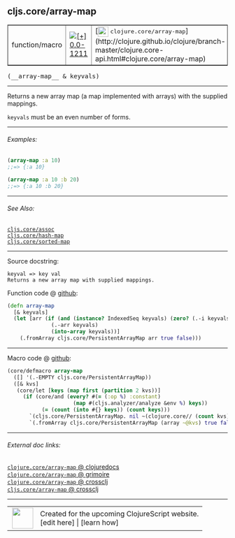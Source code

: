 ## cljs.core/array-map



 <table border="1">
<tr>
<td>function/macro</td>
<td><a href="https://github.com/cljsinfo/cljs-api-docs/tree/0.0-1211"><img valign="middle" alt="[+] 0.0-1211" title="Added in 0.0-1211" src="https://img.shields.io/badge/+-0.0--1211-lightgrey.svg"></a> </td>
<td>
[<img height="24px" valign="middle" src="http://i.imgur.com/1GjPKvB.png"> <samp>clojure.core/array-map</samp>](http://clojure.github.io/clojure/branch-master/clojure.core-api.html#clojure.core/array-map)
</td>
</tr>
</table>


 <samp>
(__array-map__ & keyvals)<br>
</samp>

---

Returns a new array map (a map implemented with arrays) with the supplied mappings.

`keyvals` must be an even number of forms.



---

###### Examples:

```clj
(array-map :a 10)
;;=> {:a 10}

(array-map :a 10 :b 20)
;;=> {:a 10 :b 20}
```



---

###### See Also:

[`cljs.core/assoc`](../cljs.core/assoc.md)<br>
[`cljs.core/hash-map`](../cljs.core/hash-map.md)<br>
[`cljs.core/sorted-map`](../cljs.core/sorted-map.md)<br>

---


Source docstring:

```
keyval => key val
Returns a new array map with supplied mappings.
```


Function code @ [github](https://github.com/clojure/clojurescript/blob/r1.7.170/src/main/cljs/cljs/core.cljs#L7740-L7747):

```clj
(defn array-map
  [& keyvals]
  (let [arr (if (and (instance? IndexedSeq keyvals) (zero? (.-i keyvals)))
              (.-arr keyvals)
              (into-array keyvals))]
    (.fromArray cljs.core/PersistentArrayMap arr true false)))
```

<!--
Repo - tag - source tree - lines:

 <pre>
clojurescript @ r1.7.170
└── src
    └── main
        └── cljs
            └── cljs
                └── <ins>[core.cljs:7740-7747](https://github.com/clojure/clojurescript/blob/r1.7.170/src/main/cljs/cljs/core.cljs#L7740-L7747)</ins>
</pre>

-->

---

Macro code @ [github](https://github.com/clojure/clojurescript/blob/r1.7.170/src/main/clojure/cljs/core.cljc#L2351-L2359):

```clj
(core/defmacro array-map
  ([] '(.-EMPTY cljs.core/PersistentArrayMap))
  ([& kvs]
   (core/let [keys (map first (partition 2 kvs))]
     (if (core/and (every? #(= (:op %) :constant)
                     (map #(cljs.analyzer/analyze &env %) keys))
           (= (count (into #{} keys)) (count keys)))
       `(cljs.core/PersistentArrayMap. nil ~(clojure.core// (count kvs) 2) (array ~@kvs) nil)
       `(.fromArray cljs.core/PersistentArrayMap (array ~@kvs) true false)))))
```

<!--
Repo - tag - source tree - lines:

 <pre>
clojurescript @ r1.7.170
└── src
    └── main
        └── clojure
            └── cljs
                └── <ins>[core.cljc:2351-2359](https://github.com/clojure/clojurescript/blob/r1.7.170/src/main/clojure/cljs/core.cljc#L2351-L2359)</ins>
</pre>
-->

---


###### External doc links:

[`clojure.core/array-map` @ clojuredocs](http://clojuredocs.org/clojure.core/array-map)<br>
[`clojure.core/array-map` @ grimoire](http://conj.io/store/v1/org.clojure/clojure/1.7.0-beta3/clj/clojure.core/array-map/)<br>
[`clojure.core/array-map` @ crossclj](http://crossclj.info/fun/clojure.core/array-map.html)<br>
[`cljs.core/array-map` @ crossclj](http://crossclj.info/fun/cljs.core.cljs/array-map.html)<br>

---

 <table>
<tr><td>
<img valign="middle" align="right" width="48px" src="http://i.imgur.com/Hi20huC.png">
</td><td>
Created for the upcoming ClojureScript website.<br>
[edit here] | [learn how]
</td></tr></table>

[edit here]:https://github.com/cljsinfo/cljs-api-docs/blob/master/cljsdoc/cljs.core/array-map.cljsdoc
[learn how]:https://github.com/cljsinfo/cljs-api-docs/wiki/cljsdoc-files

<!--

This information was too distracting to show to readers, but I'll leave it
commented here since it is helpful to:

- pretty-print the data used to generate this document
- and show how to retrieve that data



The API data for this symbol:

```clj
{:description "Returns a new array map (a map implemented with arrays) with the supplied mappings.\n\n`keyvals` must be an even number of forms.",
 :ns "cljs.core",
 :name "array-map",
 :signature ["[& keyvals]"],
 :history [["+" "0.0-1211"]],
 :type "function/macro",
 :related ["cljs.core/assoc"
           "cljs.core/hash-map"
           "cljs.core/sorted-map"],
 :full-name-encode "cljs.core/array-map",
 :source {:code "(defn array-map\n  [& keyvals]\n  (let [arr (if (and (instance? IndexedSeq keyvals) (zero? (.-i keyvals)))\n              (.-arr keyvals)\n              (into-array keyvals))]\n    (.fromArray cljs.core/PersistentArrayMap arr true false)))",
          :title "Function code",
          :repo "clojurescript",
          :tag "r1.7.170",
          :filename "src/main/cljs/cljs/core.cljs",
          :lines [7740 7747]},
 :extra-sources [{:code "(core/defmacro array-map\n  ([] '(.-EMPTY cljs.core/PersistentArrayMap))\n  ([& kvs]\n   (core/let [keys (map first (partition 2 kvs))]\n     (if (core/and (every? #(= (:op %) :constant)\n                     (map #(cljs.analyzer/analyze &env %) keys))\n           (= (count (into #{} keys)) (count keys)))\n       `(cljs.core/PersistentArrayMap. nil ~(clojure.core// (count kvs) 2) (array ~@kvs) nil)\n       `(.fromArray cljs.core/PersistentArrayMap (array ~@kvs) true false)))))",
                  :title "Macro code",
                  :repo "clojurescript",
                  :tag "r1.7.170",
                  :filename "src/main/clojure/cljs/core.cljc",
                  :lines [2351 2359]}],
 :examples [{:id "198026",
             :content "```clj\n(array-map :a 10)\n;;=> {:a 10}\n\n(array-map :a 10 :b 20)\n;;=> {:a 10 :b 20}\n```"}],
 :full-name "cljs.core/array-map",
 :clj-symbol "clojure.core/array-map",
 :docstring "keyval => key val\nReturns a new array map with supplied mappings."}

```

Retrieve the API data for this symbol:

```clj
;; from Clojure REPL
(require '[clojure.edn :as edn])
(-> (slurp "https://raw.githubusercontent.com/cljsinfo/cljs-api-docs/catalog/cljs-api.edn")
    (edn/read-string)
    (get-in [:symbols "cljs.core/array-map"]))
```

-->
